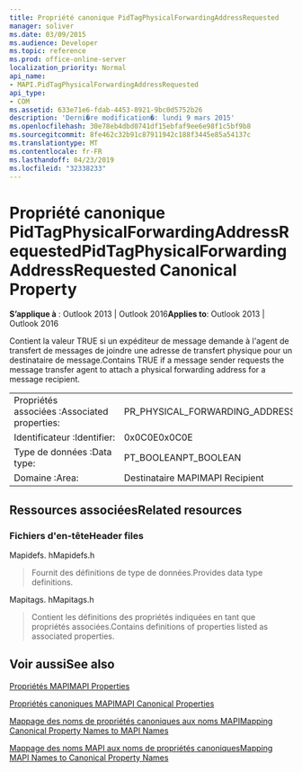 ```yaml
---
title: Propriété canonique PidTagPhysicalForwardingAddressRequested
manager: soliver
ms.date: 03/09/2015
ms.audience: Developer
ms.topic: reference
ms.prod: office-online-server
localization_priority: Normal
api_name:
- MAPI.PidTagPhysicalForwardingAddressRequested
api_type:
- COM
ms.assetid: 633e71e6-fdab-4453-8921-9bc0d5752b26
description: 'Derni�re modification�: lundi 9 mars 2015'
ms.openlocfilehash: 30e78eb4dbd0741df15ebfaf9ee6e98f1c5bf9b8
ms.sourcegitcommit: 8fe462c32b91c87911942c188f3445e85a54137c
ms.translationtype: MT
ms.contentlocale: fr-FR
ms.lasthandoff: 04/23/2019
ms.locfileid: "32338233"
---
```

# <a name="pidtagphysicalforwardingaddressrequested-canonical-property"></a><span data-ttu-id="8b715-103">Propriété canonique PidTagPhysicalForwardingAddressRequested</span><span class="sxs-lookup"><span data-stu-id="8b715-103">PidTagPhysicalForwardingAddressRequested Canonical Property</span></span>

  
  
<span data-ttu-id="8b715-104">**S’applique à** : Outlook 2013 | Outlook 2016</span><span class="sxs-lookup"><span data-stu-id="8b715-104">**Applies to**: Outlook 2013 | Outlook 2016</span></span> 
  
<span data-ttu-id="8b715-105">Contient la valeur TRUE si un expéditeur de message demande à l'agent de transfert de messages de joindre une adresse de transfert physique pour un destinataire de message.</span><span class="sxs-lookup"><span data-stu-id="8b715-105">Contains TRUE if a message sender requests the message transfer agent to attach a physical forwarding address for a message recipient.</span></span>
  
|||
|:-----|:-----|
|<span data-ttu-id="8b715-106">Propriétés associées :</span><span class="sxs-lookup"><span data-stu-id="8b715-106">Associated properties:</span></span>  <br/> |<span data-ttu-id="8b715-107">PR_PHYSICAL_FORWARDING_ADDRESS_REQUESTED</span><span class="sxs-lookup"><span data-stu-id="8b715-107">PR_PHYSICAL_FORWARDING_ADDRESS_REQUESTED</span></span>  <br/> |
|<span data-ttu-id="8b715-108">Identificateur :</span><span class="sxs-lookup"><span data-stu-id="8b715-108">Identifier:</span></span>  <br/> |<span data-ttu-id="8b715-109">0x0C0E</span><span class="sxs-lookup"><span data-stu-id="8b715-109">0x0C0E</span></span>  <br/> |
|<span data-ttu-id="8b715-110">Type de données :</span><span class="sxs-lookup"><span data-stu-id="8b715-110">Data type:</span></span>  <br/> |<span data-ttu-id="8b715-111">PT_BOOLEAN</span><span class="sxs-lookup"><span data-stu-id="8b715-111">PT_BOOLEAN</span></span>  <br/> |
|<span data-ttu-id="8b715-112">Domaine :</span><span class="sxs-lookup"><span data-stu-id="8b715-112">Area:</span></span>  <br/> |<span data-ttu-id="8b715-113">Destinataire MAPI</span><span class="sxs-lookup"><span data-stu-id="8b715-113">MAPI Recipient</span></span>  <br/> |
   
## <a name="related-resources"></a><span data-ttu-id="8b715-114">Ressources associées</span><span class="sxs-lookup"><span data-stu-id="8b715-114">Related resources</span></span>

### <a name="header-files"></a><span data-ttu-id="8b715-115">Fichiers d'en-tête</span><span class="sxs-lookup"><span data-stu-id="8b715-115">Header files</span></span>

<span data-ttu-id="8b715-116">Mapidefs. h</span><span class="sxs-lookup"><span data-stu-id="8b715-116">Mapidefs.h</span></span>
  
> <span data-ttu-id="8b715-117">Fournit des définitions de type de données.</span><span class="sxs-lookup"><span data-stu-id="8b715-117">Provides data type definitions.</span></span>
    
<span data-ttu-id="8b715-118">Mapitags. h</span><span class="sxs-lookup"><span data-stu-id="8b715-118">Mapitags.h</span></span>
  
> <span data-ttu-id="8b715-119">Contient les définitions des propriétés indiquées en tant que propriétés associées.</span><span class="sxs-lookup"><span data-stu-id="8b715-119">Contains definitions of properties listed as associated properties.</span></span>
    
## <a name="see-also"></a><span data-ttu-id="8b715-120">Voir aussi</span><span class="sxs-lookup"><span data-stu-id="8b715-120">See also</span></span>



[<span data-ttu-id="8b715-121">Propriétés MAPI</span><span class="sxs-lookup"><span data-stu-id="8b715-121">MAPI Properties</span></span>](mapi-properties.md)
  
[<span data-ttu-id="8b715-122">Propriétés canoniques MAPI</span><span class="sxs-lookup"><span data-stu-id="8b715-122">MAPI Canonical Properties</span></span>](mapi-canonical-properties.md)
  
[<span data-ttu-id="8b715-123">Mappage des noms de propriétés canoniques aux noms MAPI</span><span class="sxs-lookup"><span data-stu-id="8b715-123">Mapping Canonical Property Names to MAPI Names</span></span>](mapping-canonical-property-names-to-mapi-names.md)
  
[<span data-ttu-id="8b715-124">Mappage des noms MAPI aux noms de propriétés canoniques</span><span class="sxs-lookup"><span data-stu-id="8b715-124">Mapping MAPI Names to Canonical Property Names</span></span>](mapping-mapi-names-to-canonical-property-names.md)

